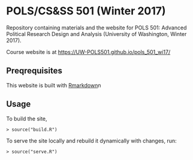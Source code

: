 # POLS/CS&SS 501 (Winter 2017)

Repository containing materials and the website for POLS 501: Advanced Political Research Design and Analysis (University of Washington, Winter 2017).

Course website is at https://UW-POLS501.github.io/pols_501_wi17/

## Preqrequisites

This website is built with [Rmarkdown](http://rmarkdown.rstudio.com/rmarkdown_websites.html#overview)n

## Usage

To build the site,
```rconsole
> source("build.R")
```

To serve the site locally and rebuild it dynamically with changes, run:
```rconsole
> source("serve.R")
```
